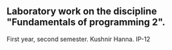 ## Laboratory work on the discipline "Fundamentals of programming 2".
First year, second semester.
Kushnir Hanna. IP-12
